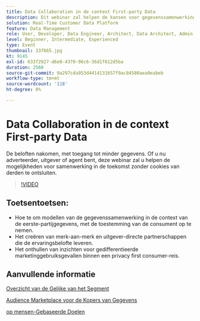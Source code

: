 ```yaml
---
title: Data Collaboration in de context First-party Data
description: Dit webinar zal helpen de kansen voor gegevenssamenwerking in de toekomst zonder derdekoekjes ontsluiten.
solution: Real-Time Customer Data Platform
feature: Data Management
role: User, Developer, Data Engineer, Architect, Data Architect, Admin, Leader
level: Beginner, Intermediate, Experienced
type: Event
thumbnail: 337665.jpg
kt: 9145
exl-id: 633f2927-d6e0-4370-96c6-36d1f612d5ba
duration: 2560
source-git-commit: 9a297cda953d4414131657f9ac84580aea0eabeb
workflow-type: tm+mt
source-wordcount: '118'
ht-degree: 0%

---
```


# Data Collaboration in de context First-party Data

De beloften nakomen, met toegang tot minder gegevens. Of u nu adverteerder, uitgever of agent bent, deze webinar zal u helpen de mogelijkheden voor samenwerking in de toekomst zonder cookies van derden te ontsluiten.

>[!VIDEO](https://video.tv.adobe.com/v/337665/?quality=12&learn=on)

## Toetsentoetsen:

* Hoe te om modellen van de gegevenssamenwerking in de context van de eerste-partijgegevens, met de toestemming van de consument op te nemen.
* Het creëren van merk-aan-merk en uitgever-directe partnerschappen die de ervaringsbelofte leveren.
* Het onthullen van inzichten voor gedifferentieerde marketinggebruiksgevallen binnen een privacy first consumer-reis.

## Aanvullende informatie

[ Overzicht van de Gelijke van het Segment ](https://experienceleague.adobe.com/docs/experience-platform/segmentation/ui/segment-match.html?lang=nl-NL)

[ Audience Marketplace voor de Kopers van Gegevens ](https://experienceleague.adobe.com/docs/audience-manager/user-guide/features/audience-marketplace/audience-marketplace-for-data-buyers/marketplace-data-buyers.html?lang=nl-NL)

[ op mensen-Gebaseerde Doelen ](https://experienceleague.adobe.com/docs/audience-manager/user-guide/features/destinations/people-based/people-based-destinations-overview.html?lang=nl-NL)
